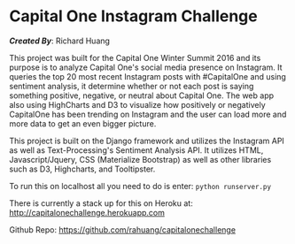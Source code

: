 Capital One Instagram Challenge
==============

***Created By***: Richard Huang

This project was built for the Capital One Winter Summit 2016 and its purpose is to analyze Capital One's social media presence on Instagram. It queries the top 20 most recent Instagram posts with #CapitalOne and using sentiment analysis, it determine whether or not each post is saying something positive, negative, or neutral about Capital One. The web app also using HighCharts and D3 to visualize how positively or negatively CapitalOne has been trending on Instagram and the user can load more and more data to get an even bigger picture.

This project is built on the Django framework and utilizes the Instagram API as well as Text-Processing's Sentiment Analysis API. It utilizes HTML, Javascript/Jquery, CSS (Materialize Bootstrap) as well as other libraries such as D3, Highcharts, and Tooltipster.

To run this on localhost all you need to do is enter: `python runserver.py`

There is currently a stack up for this on Heroku at: http://capitalonechallenge.herokuapp.com

Github Repo: https://github.com/rahuang/capitalonechallenge
